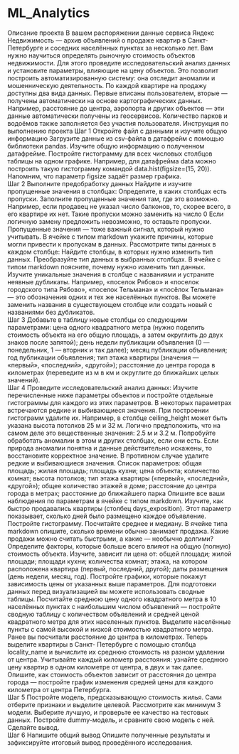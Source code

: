# ML_Analytics
Описание проекта
В вашем распоряжении данные сервиса Яндекс Недвижимость — архив объявлений о продаже
квартир в Санкт-Петербурге и соседних населённых пунктах за несколько лет. Вам нужно
научиться определять рыночную стоимость объектов недвижимости. Для этого проведите
исследовательский анализ данных и установите параметры, влияющие на цену объектов. Это
позволит построить автоматизированную систему: она отследит аномалии и мошенническую
деятельность.
По каждой квартире на продажу доступны два вида данных. Первые вписаны пользователем,
вторые — получены автоматически на основе картографических данных. Например, расстояние до
центра, аэропорта и других объектов — эти данные автоматически получены из геосервисов.
Количество парков и водоёмов также заполняется без участия пользователя.
Инструкция по выполнению проекта
Шаг 1 Откройте файл с данными и изучите общую информацию
Загрузите данные из csv-файла в датафрейм c помощью библиотеки pandas.
Изучите общую информацию о полученном датафрейме.
Постройте гистограмму для всех числовых столбцов таблицы на одном графике. Например, для
датафрейма data можно построить такую гистограмму командой data.hist(figsize=(15, 20)).
Напомним, что параметр figsize задаёт размер графика.  
Шаг 2 Выполните предобработку данных
Найдите и изучите пропущенные значения в столбцах:
Определите, в каких столбцах есть пропуски.
Заполните пропущенные значения там, где это возможно. Например, если продавец не указал
число балконов, то, скорее всего, в его квартире их нет. Такие пропуски можно заменить на число
0 Если логичную замену предложить невозможно, то оставьте пропуски. Пропущенные значения
— тоже важный сигнал, который нужно учитывать.
В ячейке с типом markdown укажите причины, которые могли привести к пропускам в данных.
Рассмотрите типы данных в каждом столбце:
Найдите столбцы, в которых нужно изменить тип данных.
Преобразуйте тип данных в выбранных столбцах.
В ячейке с типом markdown поясните, почему нужно изменить тип данных.
Изучите уникальные значения в столбце с названиями и устраните неявные дубликаты. Например,
«поселок Рябово» и «поселок городского типа Рябово», «поселок Тельмана» и «посёлок
Тельмана» — это обозначения одних и тех же населённых пунктов. Вы можете заменить названия
в существующем столбце или создать новый с названиями без дубликатов.  
Шаг 3 Добавьте в таблицу новые столбцы со следующими параметрами:
цена одного квадратного метра (нужно поделить стоимость объекта на его общую площадь, а
затем округлить до двух знаков после запятой);
день недели публикации объявления (0 — понедельник, 1 — вторник и так далее);
месяц публикации объявления;
год публикации объявления;
тип этажа квартиры (значения — «первый», «последний», «другой»);
расстояние до центра города в километрах (переведите из м в км и округлите до ближайших целых
значений).  
Шаг 4 Проведите исследовательский анализ данных:
Изучите перечисленные ниже параметры объектов и постройте отдельные гистограммы для
каждого из этих параметров. В некоторых параметрах встречаются редкие и выбивающиеся
значения. При построении гистограмм удалите их. Например, в столбце ceiling_height может быть
указана высота потолков 25 м и 32 м. Логично предположить, что на самом деле это
вещественные значения: 2.5 м и 3.2 м. Попробуйте обработать аномалии в этом и других
столбцах, если они есть. Если природа аномалии понятна и данные действительно искажены, то
восстановите корректное значение. В противном случае удалите редкие и выбивающиеся
значения.
Список параметров:
общая площадь;
жилая площадь;
площадь кухни;
цена объекта;
количество комнат;
высота потолков;
тип этажа квартиры («первый», «последний», «другой»);
общее количество этажей в доме;
расстояние до центра города в метрах;
расстояние до ближайшего парка
Опишите все ваши наблюдения по параметрам в ячейке с типом markdown.
Изучите, как быстро продавались квартиры (столбец days_exposition). Этот параметр показывает,
сколько дней было размещено каждое объявление.
Постройте гистограмму.
Посчитайте среднее и медиану.
В ячейке типа markdown опишите, сколько времени обычно занимает продажа. Какие продажи
можно считать быстрыми, а какие — необычно долгими?
Определите факторы, которые больше всего влияют на общую (полную) стоимость объекта.
Изучите, зависит ли цена от:
общей площади;
жилой площади;
площади кухни;
количества комнат;
этажа, на котором расположена квартира (первый, последний, другой);
даты размещения (день недели, месяц, год).
Постройте графики, которые покажут зависимость цены от указанных выше параметров. Для
подготовки данных перед визуализацией вы можете использовать сводные таблицы.
Посчитайте среднюю цену одного квадратного метра в 10 населённых пунктах с наибольшим
числом объявлений — постройте сводную таблицу с количеством объявлений и средней ценой
квадратного метра для этих населенных пунктов. Выделите населённые пункты с самой высокой и
низкой стоимостью квадратного метра.
Ранее вы посчитали расстояние до центра в километрах. Теперь выделите квартиры в Санкт-
Петербурге с помощью столбца locality_name и вычислите их среднюю стоимость на разном
удалении от центра. Учитывайте каждый километр расстояния: узнайте среднюю цену квартир в
одном километре от центра, в двух и так далее. Опишите, как стоимость объектов зависит от
расстояния до центра города — постройте график изменения средней цены для каждого
километра от центра Петербурга.  
Шаг 5 Постройте модель, предсказывающую стоимость жилья. Сами отберите признаки и
выделите целевой.
Рассмотрите как минимум 3 модели. Выберите лучшую, и проверьте ее качество на тестовых
данных.
Постройте dummy-модель, и сравните свою модель с ней. Сделайте вывод.  
Шаг 6 Напишите общий вывод
Опишите полученные результаты и зафиксируйте итоговый вывод проведённого исследования.
